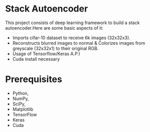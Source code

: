 # Stack Autoencoder

This project consists of deep learning framework to build a stack autoencoder.Here are some basic aspects of it: 

- Imports cifar-10 dataset to receive 6k images (32x32x3).
- Reconstructs blurred images to normal & Colorizes images from greyscale (32x32x1) to their original RGB.
- Usage of Tensorflow/Keras A.P.I
- Cuda install necessary

# Prerequisites
- Python,
- NumPy, 
- SciPy, 
- Matplotlib
- TensorFlow
- Keras
- Cuda
